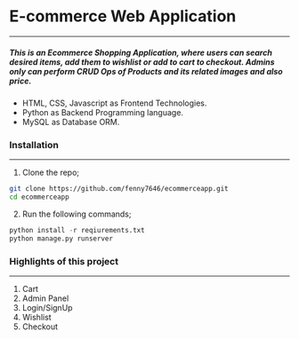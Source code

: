 # E-commerce Web Application
---

##### This is an Ecommerce Shopping Application, where users can search desired items, add them to wishlist or add to cart to checkout. Admins only can perform CRUD Ops of Products and its related images and also price. 
+ HTML, CSS, Javascript as Frontend Technologies.
+ Python as Backend Programming language.
+ MySQL as Database ORM.

### Installation
---
1. Clone the repo;
```bash
git clone https://github.com/fenny7646/ecommerceapp.git
cd ecommerceapp
```
2. Run the following commands;
```python
python install -r reqiurements.txt
python manage.py runserver
```

### Highlights of this project
---
1. Cart
2. Admin Panel
3. Login/SignUp
4. Wishlist
5. Checkout